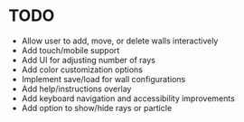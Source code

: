 # TODO

- Allow user to add, move, or delete walls interactively
- Add touch/mobile support
- Add UI for adjusting number of rays
- Add color customization options
- Implement save/load for wall configurations
- Add help/instructions overlay
- Add keyboard navigation and accessibility improvements
- Add option to show/hide rays or particle
